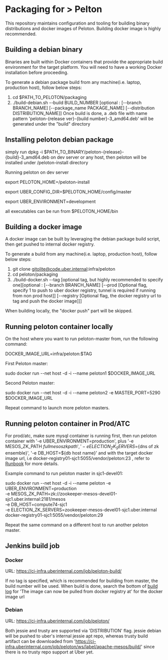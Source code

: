 Packaging for > Pelton
===========================

This repository maintains configuration and tooling for building binary distributions and docker images of Peloton. Building
docker image is highly recommended.

## Building a debian binary

Binaries are built within Docker containers that provide the appropriate build environment for the target platform.
You will need to have a working Docker installation before proceeding.

To generate a debian package build from any machine(i.e. laptop, production host), follow below steps:
1. cd $PATH_TO_PELOTON/packaging
2.  ./build-debian.sh --build BUILD_NUMBER [optional : [--branch BRANCH_NAME] [--package_name PACKAGE_NAME] [--distribution DISTRIBUTION_NAME]]
Once build is done, a .deb file with name pattern 'peloton-{release ver}-{build number}-3_amd64.deb' will be generated
under the "build" directory


## Installing peloton debian package

simply run dpkg -i $PATH_TO_BINARY/peloton-{release}-{build}-3_amd64.deb on dev server or any host, then peloton will be
installed under /peloton-install directory


Running peloton on dev server

export PELOTON_HOME=/peloton-install

export UBER_CONFIG_DIR=$PELOTON_HOME/config/master

export UBER_ENVIRONMENT=development

all executables can be run from $PELOTON_HOME/bin


## Building a docker image

A docker image can be built by leveraging the debian package build script, then get pushed to internal docker registry.

To generate a build from any machine(i.e. laptop, production host), follow below steps:

1. git clone gitolite@code.uber.internal:infra/peloton
2. cd peloton/packaging
3. ./build-docker.sh --tag [optional tag, but highly recommended to specify one][optional : [--branch BRANCH_NAME]
[--prod [Optional flag, specify 1 to push to uber docker registry, tunnel is required if running from non prod host]]
[--registry [Optional flag, the docker registry url to tag and push the docker image]]]

When building locally, the "docker push" part will be skipped.


## Running peloton container locally

On the host where you want to run peloton-master from, run the following command:

DOCKER_IMAGE_URL=infra/peloton:$TAG

First Peloton master:

sudo docker run --net host -d -i --name peloton1 $DOCKER_IMAGE_URL

Second Peloton master:

sudo docker run --net host -d -i --name peloton2 -e MASTER_PORT=5290 $DOCKER_IMAGE_URL

Repeat command to launch more peloton masters.


## Running peloton container in Prod/ATC

For prod/atc, make sure mysql container is running first, then run peloton container with '-e UBER_ENVIRONMENT=production',
plus '-e MESOS_ZK_PATH ${full mesos zk path}', '-e ELECTION_ZK_SERVERS=${dns of zk ensemble}', '-e DB_HOST=${db host name}'
and with the target docker image url, i.e docker-registry01-sjc1:5055/vendor/peloton:23 ,
refer to [Runbook](https://code.uberinternal.com/w/runbooks/peloton/operations/#docker-run-based) for more details.

Example command to run peloton master in sjc1-devel01:

sudo docker run --net host -d -i --name peloton -e UBER_ENVIRONMENT=production \
                           -e MESOS_ZK_PATH=zk://zookeeper-mesos-devel01-sjc1.uber.internal:2181/mesos \
                           -e DB_HOST=compute74-sjc1 \
                           -e ELECTION_ZK_SERVERS=zookeeper-mesos-devel01-sjc1.uber.internal \
                           docker-registry01-sjc1:5055/vendor/peloton:29

Repeat the same command on a different host to run another peloton master.


## Jenkins build job

### Docker

URL: https://ci-infra.uberinternal.com/job/peloton-build/

If no tag is specified, which is recommended for building from master, the build number will be used. When build is done,
search the bottom of [build log](https://ci-infra.uberinternal.com/job/peloton-build/label=apache-mesos/lastBuild/console)
for 'The image can now be pulled from docker registry at' for the docker image url

### Debian

URL: https://ci-infra.uberinternal.com/job/peloton/

Both jessie and trusty are supported via 'DISTRIBUTION' flag. jessie debian will be pushed to uber's internal jessie apt repo,
whereas trusty build artifact can be downloaded from 'https://ci-infra.uberinternal.com/job/peloton/ws/label/apache-mesos/build/'
since there is no trusty repo support at Uber yet.
